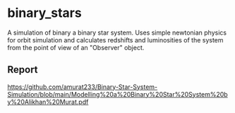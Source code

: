 # binary_stars
A simulation of binary a binary star system. Uses simple newtonian physics for orbit simulation and calculates redshifts and luminosities of the system from the point of view of an "Observer" object.

## Report
https://github.com/amurat233/Binary-Star-System-Simulation/blob/main/Modelling%20a%20Binary%20Star%20System%20by%20Alikhan%20Murat.pdf
